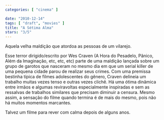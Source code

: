 ```yaml
---
categories: [ "cinema" ]

date: "2010-12-14"
tags: [ "draft", "movies" ]
title: "A Sétima Alma"
stars: "3/5"
---
```

Aquela velha maldição que atordoa as pessoas de um vilarejo.

Esse terror dirigido/escrito por Wes Craven (A Hora do Pesadelo, Pânico, Além da Imaginação, etc, etc, etc) parte de uma maldição lançada sobre um grupo de garotos que nasceram no mesmo dia em que um serial killer de uma pequena cidade parou de realizar seus crimes. Com uma premissa bestinha típica de filmes adolescentes do gênero, Craven delineia um trabalho muitas vezes tenso e outras vezes clichê. Há uma ótima dinâmica entre irmãos e algumas reviravoltas especialmente inspiradas e sem as ressalvas de trabalhos similares que precisam diminuir a censura. Mesmo assim, a sensação do filme quando termina é de mais do mesmo, pois não há muitos momentos marcantes.

Talvez um filme para rever com calma depois de alguns anos.
